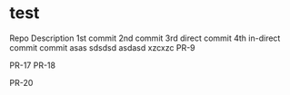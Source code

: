 # test
Repo Description
1st commit
2nd commit
3rd direct commit
4th in-direct commit
commit
asas
sdsdsd
asdasd
xzcxzc
PR-9

PR-17
PR-18

PR-20